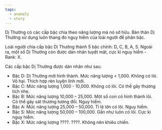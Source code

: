 ```yaml
---
tags:
  - anomaly
  - story
---
```

Dị Thường có các cấp bậc chia theo năng lượng mà nó sở hữu. Bản thân Dị Thường sử dụng luôn thang đo nguy hiểm của loài người để phân bậc.

Loài người chia cấp bậc Dị Thường thành 5 bậc chính: D, C, B, A, S. Ngoài ra, một số Dị Thường còn được dán nhãn tuyệt mật, cực kì nguy hiểm - Rank: X.

Các cấp bậc Dị Thường được dán nhãn như sau:
-	Bậc D: Dị Thường mới hình thành. Mức năng lượng < 1,000. Không có lõi. Vô hại. Thích hợp rèn luyện lính mới. 
-	Bậc C: Mức năng lượng 1,000 - 10,000. Không có lõi. Có thể gây thương tích nhẹ. 
-	Bậc B: Mức năng lượng 10,000 – 25,000. Một số con có hình thành lõi. Có thể gây sát thương tương đối. Nguy hiểm. 
-	Bậc A: Mức năng lượng 25,000 – 50,000. Tỉ lệ lớn có lõi. Nguy hiểm.
-	Bậc S: Mức năng lượng 50,000 – 100,000. Gần như luôn có lõi. Cực kì nguy hiểm. 
-	Bậc X: Mức năng lượng ????. ????. Không nên khiêu chiến.

